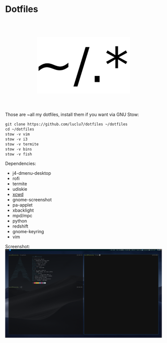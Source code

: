 # Dotfiles
<h1 align="center"><br>
<img src="https://raw.githubusercontent.com/luclu7/dotfiles/master/dotfiles.png" alt="random dotfiles icon" width="300em">
<br><br>
</h1>

Those are ~all my dotfiles, install them if you want via GNU Stow:
```
git clone https://github.com/luclu7/dotfiles ~/dotfiles
cd ~/dotfiles
stow -v vim
stow -v i3
stow -v termite
stow -v bins
stow -v fish
```

Dependencies:
* j4-dmenu-desktop
* rofi
* termite
* udiskie
* [xcwd](https://github.com/schischi/xcwd)
* gnome-screenshot
* pa-applet
* xbacklight
* mpd/mpc
* python
* redshift
* gnome-keyring
* vim


Screenshot:
![screenshot](screenshot.png)
